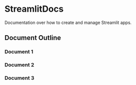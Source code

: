 # StreamlitDocs
Documentation over how to create and manage Streamlit apps. 

## Document Outline
### Document 1
### Document 2
### Document 3
